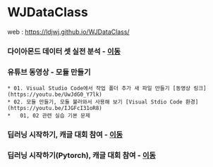 # WJDataClass

web : https://ldjwj.github.io/WJDataClass/

### 다이아몬드 데이터 셋 실전 분석 - [이동](https://ldjwj.github.io/WJDataClass/01_DATA_ML_DIAMOND.html)
  ### 유튜브 동영상 - 모듈 만들기 
    * 01. Visual Studio Code에서 작업 폴더 추가 새 파일 만들기 [동영상 링크](https://youtu.be/UwJdG0_Y7lk)
    * 02. 모듈 만들기, 모듈 불러와서 사용해 보기 [Visual Stdio Code 환경](https://youtu.be/IJGFcI31oR8)
    *   01, 02 관련 실습 기본 문제 
        
    
### 딥러닝 시작하기, 캐글 대회 참여 - [이동](https://ldjwj.github.io/WJDataClass/01_01_DLSTART.html)
### 딥러닝 시작하기(Pytorch), 캐글 대회 참여 - [이동](https://ldjwj.github.io/WJDataClass/01_01_DLSTART_Pytorch.html)
